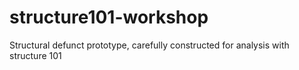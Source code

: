 # structure101-workshop
Structural defunct prototype, carefully constructed for analysis with structure 101
